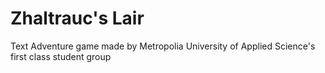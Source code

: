 # Zhaltrauc's Lair
Text Adventure game made by Metropolia University of Applied Science's first class student group
